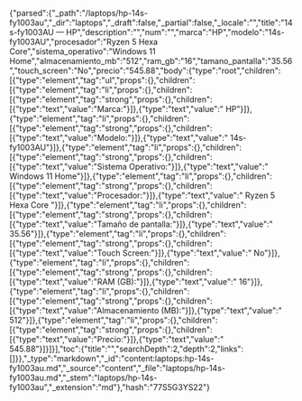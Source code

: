 {"parsed":{"_path":"/laptops/hp-14s-fy1003au","_dir":"laptops","_draft":false,"_partial":false,"_locale":"","title":"14s-fy1003AU — HP","description":"","num":"","marca":"HP","modelo":"14s-fy1003AU","procesador":"Ryzen 5 Hexa Core","sistema_operativo":"Windows 11 Home","almacenamiento_mb":"512","ram_gb":"16","tamano_pantalla":"35.56","touch_screen":"No","precio":"545.88","body":{"type":"root","children":[{"type":"element","tag":"ul","props":{},"children":[{"type":"element","tag":"li","props":{},"children":[{"type":"element","tag":"strong","props":{},"children":[{"type":"text","value":"Marca:"}]},{"type":"text","value":" HP"}]},{"type":"element","tag":"li","props":{},"children":[{"type":"element","tag":"strong","props":{},"children":[{"type":"text","value":"Modelo:"}]},{"type":"text","value":" 14s-fy1003AU"}]},{"type":"element","tag":"li","props":{},"children":[{"type":"element","tag":"strong","props":{},"children":[{"type":"text","value":"Sistema Operativo:"}]},{"type":"text","value":" Windows 11 Home"}]},{"type":"element","tag":"li","props":{},"children":[{"type":"element","tag":"strong","props":{},"children":[{"type":"text","value":"Procesador:"}]},{"type":"text","value":" Ryzen 5 Hexa Core "}]},{"type":"element","tag":"li","props":{},"children":[{"type":"element","tag":"strong","props":{},"children":[{"type":"text","value":"Tamaño de pantalla:"}]},{"type":"text","value":" 35.56"}]},{"type":"element","tag":"li","props":{},"children":[{"type":"element","tag":"strong","props":{},"children":[{"type":"text","value":"Touch Screen:"}]},{"type":"text","value":" No"}]},{"type":"element","tag":"li","props":{},"children":[{"type":"element","tag":"strong","props":{},"children":[{"type":"text","value":"RAM (GB):"}]},{"type":"text","value":" 16"}]},{"type":"element","tag":"li","props":{},"children":[{"type":"element","tag":"strong","props":{},"children":[{"type":"text","value":"Almacenamiento (MB):"}]},{"type":"text","value":" 512"}]},{"type":"element","tag":"li","props":{},"children":[{"type":"element","tag":"strong","props":{},"children":[{"type":"text","value":"Precio:"}]},{"type":"text","value":" 545.88"}]}]}],"toc":{"title":"","searchDepth":2,"depth":2,"links":[]}},"_type":"markdown","_id":"content:laptops:hp-14s-fy1003au.md","_source":"content","_file":"laptops/hp-14s-fy1003au.md","_stem":"laptops/hp-14s-fy1003au","_extension":"md"},"hash":"77S5G3YS22"}